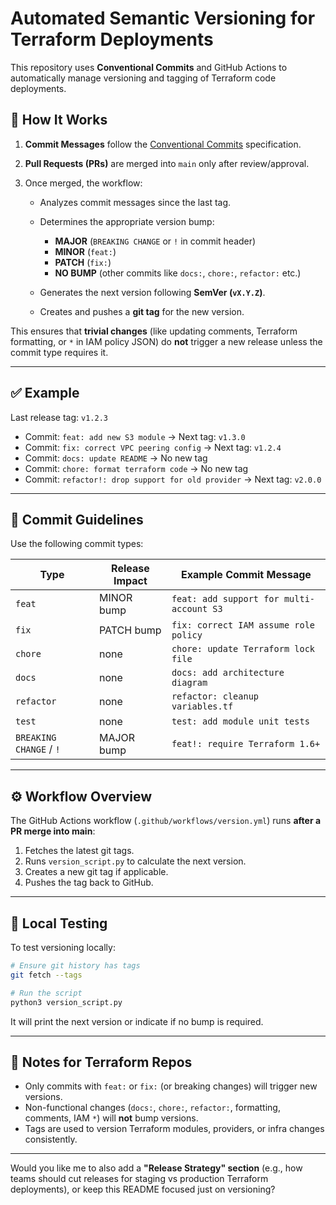 

# Automated Semantic Versioning for Terraform Deployments

This repository uses **Conventional Commits** and GitHub Actions to automatically manage versioning and tagging of Terraform code deployments.

## 🚀 How It Works

1. **Commit Messages** follow the [Conventional Commits](https://www.conventionalcommits.org/) specification.
2. **Pull Requests (PRs)** are merged into `main` only after review/approval.
3. Once merged, the workflow:

   * Analyzes commit messages since the last tag.
   * Determines the appropriate version bump:

     * **MAJOR** (`BREAKING CHANGE` or `!` in commit header)
     * **MINOR** (`feat:`)
     * **PATCH** (`fix:`)
     * **NO BUMP** (other commits like `docs:`, `chore:`, `refactor:` etc.)
   * Generates the next version following **SemVer (`vX.Y.Z`)**.
   * Creates and pushes a **git tag** for the new version.

This ensures that **trivial changes** (like updating comments, Terraform formatting, or `*` in IAM policy JSON) do **not** trigger a new release unless the commit type requires it.

---

## ✅ Example

Last release tag: `v1.2.3`

* Commit: `feat: add new S3 module` → Next tag: `v1.3.0`
* Commit: `fix: correct VPC peering config` → Next tag: `v1.2.4`
* Commit: `docs: update README` → No new tag
* Commit: `chore: format terraform code` → No new tag
* Commit: `refactor!: drop support for old provider` → Next tag: `v2.0.0`

---

## 📖 Commit Guidelines

Use the following commit types:

| Type                    | Release Impact | Example Commit Message                   |
| ----------------------- | -------------- | ---------------------------------------- |
| `feat`                  | MINOR bump     | `feat: add support for multi-account S3` |
| `fix`                   | PATCH bump     | `fix: correct IAM assume role policy`    |
| `chore`                 | none           | `chore: update Terraform lock file`      |
| `docs`                  | none           | `docs: add architecture diagram`         |
| `refactor`              | none           | `refactor: cleanup variables.tf`         |
| `test`                  | none           | `test: add module unit tests`            |
| `BREAKING CHANGE` / `!` | MAJOR bump     | `feat!: require Terraform 1.6+`          |

---

## ⚙️ Workflow Overview

The GitHub Actions workflow (`.github/workflows/version.yml`) runs **after a PR merge into main**:

1. Fetches the latest git tags.
2. Runs `version_script.py` to calculate the next version.
3. Creates a new git tag if applicable.
4. Pushes the tag back to GitHub.

---

## 🔧 Local Testing

To test versioning locally:

```bash
# Ensure git history has tags
git fetch --tags

# Run the script
python3 version_script.py
```

It will print the next version or indicate if no bump is required.

---

## 🔐 Notes for Terraform Repos

* Only commits with `feat:` or `fix:` (or breaking changes) will trigger new versions.
* Non-functional changes (`docs:`, `chore:`, `refactor:`, formatting, comments, IAM `*`) will **not** bump versions.
* Tags are used to version Terraform modules, providers, or infra changes consistently.

---

Would you like me to also add a **"Release Strategy" section** (e.g., how teams should cut releases for staging vs production Terraform deployments), or keep this README focused just on versioning?
